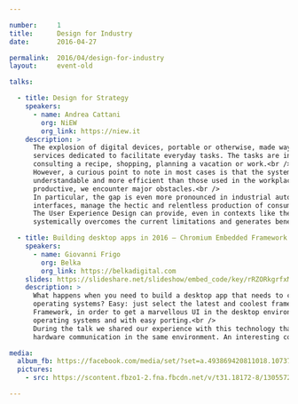 ```yaml
---

number:     1
title:      Design for Industry
date:       2016-04-27

permalink:  2016/04/design-for-industry
layout:     event-old

talks:

  - title: Design for Strategy
    speakers:
      - name: Andrea Cattani
        org: NiEW
        org_link: https://niew.it
    description: >
      The explosion of digital devices, portable or otherwise, made way to the proliferation of tools, products and
      services dedicated to facilitate everyday tasks. The tasks are in both personal and professional context like
      consulting a recipe, shopping, planning a vacation or work.<br />
      However, a curious point to note in most cases is that the systems used for the leisure time are easier, more
      understandable and more efficient than those used in the workplace. In other words, when we have to be more
      productive, we encounter major obstacles.<br />
      In particular, the gap is even more pronounced in industrial automation where huge machines governed by
      interfaces, manage the hectic and relentless production of consumer goods.<br />
      The User Experience Design can provide, even in contexts like these, a user-centered design approach which
      systemically overcomes the current limitations and generates benefits which were inseparable until yesterday.

  - title: Building desktop apps in 2016 — Chromium Embedded Framework
    speakers:
      - name: Giovanni Frigo
        org: Belka
        org_link: https://belkadigital.com
    slides: https://slideshare.net/slideshow/embed_code/key/rRZORkgrfxMYag
    description: >
      What happens when you need to build a desktop app that needs to communicate with hardware and all the different
      operating systems? Easy: just select the latest and coolest framework like Electron and Chromium Embedded
      Framework, in order to get a marvellous UI in the desktop environment, consistent through the different
      operating systems and with easy porting.<br />
      During the talk we shared our experience with this technology that can blend React.js for the UI and C for
      hardware communication in the same environment. An interesting cocktail!

media:
  album_fb: https://facebook.com/media/set/?set=a.493869420811018.1073741829.476076519256975&type=1&l=99aac5dbc7
  pictures:
    - src: https://scontent.fbzo1-2.fna.fbcdn.net/v/t31.18172-8/13055720_493869434144350_8456013083942961784_o.jpg?_nc_cat=108&ccb=1-7&_nc_sid=5f2048&_nc_ohc=Za64ZVi8ZWIAX-CtmVp&_nc_ht=scontent.fbzo1-2.fna&oh=00_AfC1SmSVV0qBMGWMOPsb3JpnWiUGgIWfiLBr0_lQbis40w&oe=661168C0

---
```

